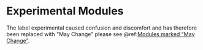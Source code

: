 # Experimental Modules

The label experimental caused confusion and discomfort and has therefore been replaced with "May Change"
please see @ref:[Modules marked "May Change"](../scala/common/may-change.md).